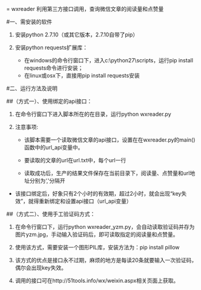 = wxreader
利用第三方接口调用，查询微信文章的阅读量和点赞量

#一、需安装的软件

1. 安装python 2.7.10（或其它版本，2.7.10自带了pip）

2. 安装python requests扩展库：
	* 在windows的命令行窗口下，进入c:\python27\scripts，运行pip install requests命令进行安装；
	* 在linux或osx下，直接用pip install requests安装

#二、运行方法及说明

##（方式一）、使用绑定的api接口：
 
 1. 在命令行窗口下进入脚本所在的在目录，运行python wxreader.py
 
 2. 注意事项:</br>
  
  	* 该脚本需要一个读取微信文章的api接口，设置在在wxreader.py的main()函数中的url_api变量中。
  
  	* 要读取的文章的url在url.txt中，每个url一行
  	
  	* 读取成功后，生产的结果文件保存在当前目录下，阅读量、点赞量和url地址分别为‘,'分隔开
  
  * 该接口绑定后，好象只有2个小时的有效期，超过2小时，就会出现“key失效”，就得重新绑定和设置api接口（url_api变量）


##（方式二）、使用手工验证码方式：

  1. 在命令行窗口下，运行python wxreader_yzm.py，会自动读取验证码并存为图片yzm.jpg，手动输入验证码后，即可读取指定的阅读量和点赞量。

  2. 使用该方式，需要安装一个图形PIL库，安装方法为：pip install pillow
  
  3. 该方式的优点是接口永不过期，麻烦的地方是每读20条就要输入一次验证码，偶尔会出现key失效。
  4. 调用的接口可在http://51tools.info/wx/weixin.aspx相关页面上获取。
